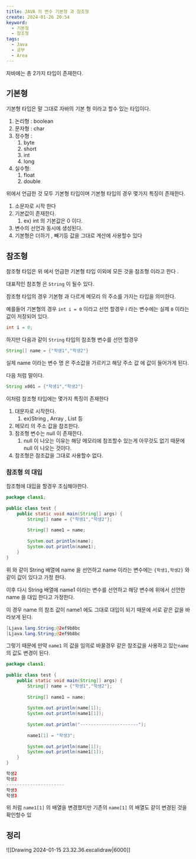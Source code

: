 ```yaml
---
title: JAVA 의 변수 기본형 과 참조형
create: 2024-01-26 20:54
keyword:
  - 기본형
  - 참조형
tags:
  - Java
  - 공부
  - Area
---
```


자바에는 총 2가지 타입이 존재한다. 

## 기본형

기본형 타입은 말 그대로 자바의 기본 형 이라고 할수 있는 타입이다. 
1. 논리형 : boolean
2. 문자형 : char
3. 정수형 : 
	1. byte 
	2. short
	3. int
	4. long
4. 실수형: 
	1. float
	2. double

위에서 언급한 것 모두 기본형 타입이며 기본형 타입의 경우 몇가지 특징이 존재한다.
1. 소문자로 시작 한다
2. 기본값이 존재한다. 
	1. ex) int 의 기본값은 0 이다. 
3. 변수의 선언과 동시에 생성된다.
4. 기본형은 더하기 , 빼기등 값을 그대로 계산에 사용할수 있다

## 참조형

참조형 타입은 위 에서 언급한 기본형 타입 이외에 모든 것을 참조형 이라고 한다 .

대표적인 참조형 은 `String` 이 될수 있다.

참조형 타입의 경우 기본형 과 다르게 메모리 의 주소를 가지는 타입을 의미한다. 

예를들어  기본형의 경우 `int i = 0` 이라고 선언 할경우 i 라는 변수에는 실제 `0` 이라는 값이 저장되어 있다.

```Java
int i = 0;
```

하지만 다음과 같이 `String` 타입의 참조형 변수를 선언 할경우 

```Java
String[] name = {"학생1","학생2"}
```

실제 name 이라는 변수 명 은 주소값을 가르키고 해당 주소 값 에 값이 들어가게 된다. 

다음 처럼 말이다.

```Java
String x001 = {"학생1","학생2"}
```

이처럼 참조형 타입에는 몇가지 특징이 존재한다
1. 대문자로 시작한다.
	1. ex)String , Array , List 등
2. 메모리 의 주소 값을 참조한다.
3. 참조형 변수는 null 이 존재한다.
	1. null 이 나오는 이유는 해당 메모리에 참조할수 있는게 아무것도 없기 때문에 null 이 나오는 것이다.
4. 참조형은 참조값을 그대로 사용할수 없다.

### 참조형 의 대입

참조형에 대입을 할경우 조심해야한다. 

```Java
package class1;  
  
public class test {  
    public static void main(String[] args) {  
        String[] name = {"학생1","학생2"};  
  
        String[] name1 = name;  
  
        System.out.println(name);  
        System.out.println(name1);  
    }  
}
```


위 와 같이 String 배열에 name 을 선언하고 name 이라는 변수에는 `{학생1,학생2}` 와 같이 값이 있다고 가정 한다.

이후 다시 String 배열에 name1 이라는 변수를 선언하고 해당 변수에 위에서 선언한 name 을 대입 한다고 가정한다.

이 경우 name 의 참조 값이 name1 에도 그대로 대입이 되기 때문에 서로 같은 값을 바라보게 된다.

```Java
[Ljava.lang.String;@2ef9b8bc
[Ljava.lang.String;@2ef9b8bc
```

그렇기 때문에 만약 `name1` 의 값을 임의로 바꿀경우 같은 참조값을 사용하고 있는`name` 의 값도 변경이 된다.

```Java
package class1;  
  
public class test {  
    public static void main(String[] args) {  
        String[] name = {"학생1","학생2"};  
  
        String[] name1 = name;  
  
        System.out.println(name[1]);  
        System.out.println(name1[1]);  
  
        System.out.println("----------------------");  
  
        name1[1] = "학생3";  
  
        System.out.println(name[1]);  
        System.out.println(name1[1]);  
    }  
}
```

```Java
학생2
학생2
----------------------
학생3
학생3
```

위 처럼 `name1[1]` 의 배열을 변경했지만 기존의 `name[1]` 의 배열도 같이 변경된 것을 확인할수 있 
## 정리

![[Drawing 2024-01-15 23.32.36.excalidraw|6000]]
